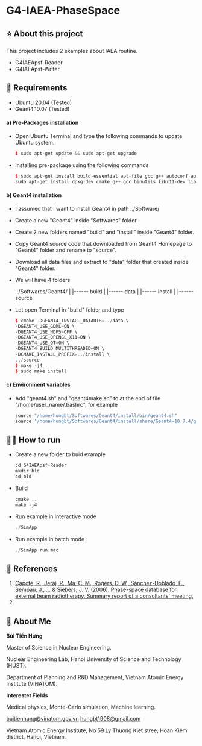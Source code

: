 # G4-IAEA-PhaseSpace

## ⭐ About this project
This project includes 2 examples about IAEA routine.
* G4IAEApsf-Reader
* G4IAEApsf-Writer

## 🔧 Requirements
* Ubuntu 20.04 (Tested)
* Geant4.10.07 (Tested)

#### a) Pre-Packages installation
- Open Ubuntu Terminal and type the following commands to update Ubuntu system.
    ```c++
    $ sudo apt-get update && sudo apt-get upgrade
    ```

- Installing pre-package using the following commands
    ```c++
    $ sudo apt-get install build-essential apt-file gcc g++ autoconf automake automake1.11 tcl8.6-dev tk8.6-dev libglu1-mesa-dev libgl1-mesa-dev libxt-dev libxmu-dev libglew-dev libglw1-mesa-dev gfortran inventor-dev libxaw7-dev freeglut3-dev libxerces-c-dev libxmltok1-dev qt5-default libxi-dev libclutter-gtk-1.0-0 cmake libxmlrpc-core-c3-dev tclxml tclxml-dev libexpat1-dev libgtk2.0-dev libxpm-dev x11proto-gl-dev x11proto-input-dev -y
    sudo apt-get install dpkg-dev cmake g++ gcc binutils libx11-dev libxpm-dev libxft-dev libxext-dev python libssl-dev gfortran libpcre3-dev xlibmesa-glu-dev libglew1.5-dev libftgl-dev libmysqlclient-dev libfftw3-dev libcfitsio-dev graphviz-dev libavahi-compat-libdnssd-dev libldap2-dev python-dev libxml2-dev libkrb5-dev libgsl0-dev qtwebengine5-dev
    ```

#### b) Geant4 installation
- I assumed that I want to install Geant4 in path ../Software/
- Create a new "Geant4" inside "Softwares" folder 
- Create 2 new folders named "build" and "install" inside "Geant4" folder.
- Copy Geant4 source code that downloaded from Geant4 Homepage to "Geant4" folder and rename to "source".
- Download all data files and extract to "data" folder that created inside "Geant4" folder.
- We will have 4 folders

    ../Softwares/Geant4/
    |
    |------ build
    |
    |------ data
    |
    |------ install
    |
    |------ source

- Let open Terminal in "build" folder and type
    ```c++
    $ cmake -DGEANT4_INSTALL_DATADIR=../data \
    -DGEANT4_USE_GDML=ON \
    -DGEANT4_USE_HDF5=OFF \
    -DGEANT4_USE_OPENGL_X11=ON \
    -DGEANT4_USE_QT=ON \
    -DGEANT4_BUILD_MULTITHREADED=ON \ 
    -DCMAKE_INSTALL_PREFIX=../install \
    ../source
    $ make -j4
    $ sudo make install
    ```
#### c) Environment variables
- Add "geant4.sh" and "geant4make.sh" to at the end of file "/home/user_name/.bashrc", for example
    ```c++
    source "/home/hungbt/Softwares/Geant4/install/bin/geant4.sh"
    source "/home/hungbt/Softwares/Geant4/install/share/Geant4-10.7.4/geant4make/geant4make.sh"
    ```

## 🏃‍♂️ How to run
- Create a new folder to buid example
    ```c++
    cd G4IAEApsf-Reader
    mkdir bld
    cd bld
    ```
- Build
    ```c++
    cmake ..
    make -j4
    ```
- Run example in interactive mode
    ```c++
    ./SimApp
    ```
- Run example in batch mode
    ```c++
    ./SimApp run.mac
    ```

## 📒 References
1) [Capote, R., Jeraj, R., Ma, C. M., Rogers, D. W., Sánchez-Doblado, F., Sempau, J., ... & Siebers, J. V. (2006). Phase-space database for external beam radiotherapy. Summary report of a consultants' meeting.](https://inis.iaea.org/collection/NCLCollectionStore/_Public/37/073/37073778.pdf?r=1)
2) 
## 🚀 About Me
**Bùi Tiến Hưng**

Master of Science in Nuclear Engineering.

Nuclear Engineering Lab, Hanoi University of Science and Technology (HUST).

Department of Planning and R&D Management, Vietnam Atomic Energy Institute (VINATOM).

**Interestet Fields**

Medical physics, Monte-Carlo simulation, Machine learning.
 
buitienhung@vinatom.gov.vn
hungbt1908@gmail.com

Vietnam Atomic Energy Institute, No 59 Ly Thuong Kiet stree, Hoan Kiem district, Hanoi, Vietnam. 